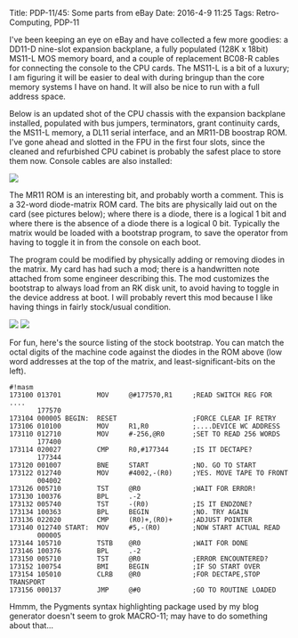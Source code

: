 Title: PDP-11/45: Some parts from eBay
Date: 2016-4-9 11:25
Tags: Retro-Computing, PDP-11

I've been keeping an eye on eBay and have collected a few more goodies: a DD11-D nine-slot expansion backplane, a fully
populated (128K x 18bit) MS11-L MOS memory board, and a couple of replacement BC08-R cables for connecting the console
to the CPU cards.  The MS11-L is a bit of a luxury; I am figuring it will be easier to deal with during bringup than
the core memory systems I have on hand.  It will also be nice to run with a full address space.

Below is an updated shot of the CPU chassis with the expansion backplane installed, populated with bus jumpers,
terminators, grant continuity cards, the MS11-L memory, a DL11 serial interface, and an MR11-DB boostrap ROM.  I've gone
ahead and slotted in the FPU in the first four slots, since the cleaned and refurbished CPU cabinet is probably the
safest place to store them now.  Console cables are also installed:

[<img src='/thumbnails/pdp11/boards-in-chassis-2_thumbnail_tall.jpg'/>]({filename}/images/pdp11/boards-in-chassis-2.jpg)

The MR11 ROM is an interesting bit, and probably worth a comment.  This is a 32-word diode-matrix ROM card.  The bits
are physically laid out on the card (see pictures below); where there is a diode, there is a logical 1 bit and where
there is the absence of a diode there is a logical 0 bit.  Typically the matrix would be loaded with a bootstrap program,
to save the operator from having to toggle it in from the console on each boot.

The program could be modified by physically adding or removing diodes in the matrix.  My card has had such a mod; there
is a handwritten note attached from some engineer describing this.  The mod customizes the bootstrap to always load
from an RK disk unit, to avoid having to toggle in the device address at boot.  I will probably revert this mod because
I like having things in fairly stock/usual condition.

[<img src='/thumbnails/pdp11/mr11-with-note_thumbnail_tall.jpg'/>]({filename}/images/pdp11/mr11-with-note.jpg)
[<img src='/thumbnails/pdp11/mr11-bare_thumbnail_tall.jpg'/>]({filename}/images/pdp11/mr11-bare.jpg)

For fun, here's the source listing of the stock bootstrap.  You can match the octal digits of the machine code against
the diodes in the ROM above (low word addresses at the top of the matrix, and least-significant-bits on the left).

    #!masm
    173100 013701         MOV     @#177570,R1     ;READ SWITCH REG FOR ....
           177570
    173104 000005 BEGIN:  RESET                   ;FORCE CLEAR IF RETRY
    173106 010100         MOV     R1,R0           ;....DEVICE WC ADDRESS
    173110 012710         MOV     #-256,@R0       ;SET TO READ 256 WORDS
           177400
    173114 020027         CMP     R0,#177344      ;IS IT DECTAPE?
           177344
    173120 001007         BNE     START           ;NO. GO TO START
    173122 012740         MOV     #4002,-(R0)     ;YES. MOVE TAPE TO FRONT
           004002
    173126 005710         TST     @R0             ;WAIT FOR ERROR!
    173130 100376         BPL     .-2
    173132 005740         TST     -(R0)           ;IS IT ENDZONE?
    173134 100363         BPL     BEGIN           ;NO. TRY AGAIN
    173136 022020         CMP     (R0)+,(R0)+     ;ADJUST POINTER
    173140 012740 START:  MOV     #5,-(R0)        ;NOW START ACTUAL READ
           000005
    173144 105710         TSTB    @R0             ;WAIT FOR DONE
    173146 100376         BPL     .-2
    173150 005710         TST     @R0             ;ERROR ENCOUNTERED?
    173152 100754         BMI     BEGIN           ;IF SO START OVER
    173154 105010         CLRB    @R0             ;FOR DECTAPE,STOP TRANSPORT
    173156 000137         JMP     @#0             ;GO TO ROUTINE LOADED

Hmmm, the Pygments syntax highlighting package used by my blog generator doesn't seem to grok MACRO-11; may have to
do something about that...